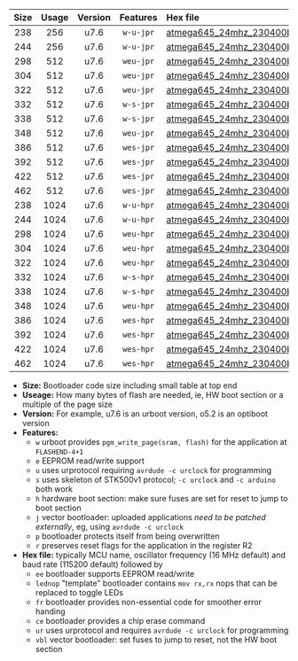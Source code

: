 |Size|Usage|Version|Features|Hex file|
|:-:|:-:|:-:|:-:|:--|
|238|256|u7.6|`w-u-jpr`|[atmega645_24mhz_230400bps_ur_vbl.hex](https://raw.githubusercontent.com/stefanrueger/urboot/main/atmega645_24mhz_230400bps_ur_vbl.hex)|
|244|256|u7.6|`w-u-jpr`|[atmega645_24mhz_230400bps_lednop_ur_vbl.hex](https://raw.githubusercontent.com/stefanrueger/urboot/main/atmega645_24mhz_230400bps_lednop_ur_vbl.hex)|
|298|512|u7.6|`weu-jpr`|[atmega645_24mhz_230400bps_ee_ur_vbl.hex](https://raw.githubusercontent.com/stefanrueger/urboot/main/atmega645_24mhz_230400bps_ee_ur_vbl.hex)|
|304|512|u7.6|`weu-jpr`|[atmega645_24mhz_230400bps_ee_lednop_ur_vbl.hex](https://raw.githubusercontent.com/stefanrueger/urboot/main/atmega645_24mhz_230400bps_ee_lednop_ur_vbl.hex)|
|322|512|u7.6|`weu-jpr`|[atmega645_24mhz_230400bps_ee_lednop_fr_ur_vbl.hex](https://raw.githubusercontent.com/stefanrueger/urboot/main/atmega645_24mhz_230400bps_ee_lednop_fr_ur_vbl.hex)|
|332|512|u7.6|`w-s-jpr`|[atmega645_24mhz_230400bps_vbl.hex](https://raw.githubusercontent.com/stefanrueger/urboot/main/atmega645_24mhz_230400bps_vbl.hex)|
|338|512|u7.6|`w-s-jpr`|[atmega645_24mhz_230400bps_lednop_vbl.hex](https://raw.githubusercontent.com/stefanrueger/urboot/main/atmega645_24mhz_230400bps_lednop_vbl.hex)|
|348|512|u7.6|`weu-jpr`|[atmega645_24mhz_230400bps_ee_lednop_fr_ce_ur_vbl.hex](https://raw.githubusercontent.com/stefanrueger/urboot/main/atmega645_24mhz_230400bps_ee_lednop_fr_ce_ur_vbl.hex)|
|386|512|u7.6|`wes-jpr`|[atmega645_24mhz_230400bps_ee_vbl.hex](https://raw.githubusercontent.com/stefanrueger/urboot/main/atmega645_24mhz_230400bps_ee_vbl.hex)|
|392|512|u7.6|`wes-jpr`|[atmega645_24mhz_230400bps_ee_lednop_vbl.hex](https://raw.githubusercontent.com/stefanrueger/urboot/main/atmega645_24mhz_230400bps_ee_lednop_vbl.hex)|
|422|512|u7.6|`wes-jpr`|[atmega645_24mhz_230400bps_ee_lednop_fr_vbl.hex](https://raw.githubusercontent.com/stefanrueger/urboot/main/atmega645_24mhz_230400bps_ee_lednop_fr_vbl.hex)|
|462|512|u7.6|`wes-jpr`|[atmega645_24mhz_230400bps_ee_lednop_fr_ce_vbl.hex](https://raw.githubusercontent.com/stefanrueger/urboot/main/atmega645_24mhz_230400bps_ee_lednop_fr_ce_vbl.hex)|
|238|1024|u7.6|`w-u-hpr`|[atmega645_24mhz_230400bps_ur.hex](https://raw.githubusercontent.com/stefanrueger/urboot/main/atmega645_24mhz_230400bps_ur.hex)|
|244|1024|u7.6|`w-u-hpr`|[atmega645_24mhz_230400bps_lednop_ur.hex](https://raw.githubusercontent.com/stefanrueger/urboot/main/atmega645_24mhz_230400bps_lednop_ur.hex)|
|298|1024|u7.6|`weu-hpr`|[atmega645_24mhz_230400bps_ee_ur.hex](https://raw.githubusercontent.com/stefanrueger/urboot/main/atmega645_24mhz_230400bps_ee_ur.hex)|
|304|1024|u7.6|`weu-hpr`|[atmega645_24mhz_230400bps_ee_lednop_ur.hex](https://raw.githubusercontent.com/stefanrueger/urboot/main/atmega645_24mhz_230400bps_ee_lednop_ur.hex)|
|322|1024|u7.6|`weu-hpr`|[atmega645_24mhz_230400bps_ee_lednop_fr_ur.hex](https://raw.githubusercontent.com/stefanrueger/urboot/main/atmega645_24mhz_230400bps_ee_lednop_fr_ur.hex)|
|332|1024|u7.6|`w-s-hpr`|[atmega645_24mhz_230400bps.hex](https://raw.githubusercontent.com/stefanrueger/urboot/main/atmega645_24mhz_230400bps.hex)|
|338|1024|u7.6|`w-s-hpr`|[atmega645_24mhz_230400bps_lednop.hex](https://raw.githubusercontent.com/stefanrueger/urboot/main/atmega645_24mhz_230400bps_lednop.hex)|
|348|1024|u7.6|`weu-hpr`|[atmega645_24mhz_230400bps_ee_lednop_fr_ce_ur.hex](https://raw.githubusercontent.com/stefanrueger/urboot/main/atmega645_24mhz_230400bps_ee_lednop_fr_ce_ur.hex)|
|386|1024|u7.6|`wes-hpr`|[atmega645_24mhz_230400bps_ee.hex](https://raw.githubusercontent.com/stefanrueger/urboot/main/atmega645_24mhz_230400bps_ee.hex)|
|392|1024|u7.6|`wes-hpr`|[atmega645_24mhz_230400bps_ee_lednop.hex](https://raw.githubusercontent.com/stefanrueger/urboot/main/atmega645_24mhz_230400bps_ee_lednop.hex)|
|422|1024|u7.6|`wes-hpr`|[atmega645_24mhz_230400bps_ee_lednop_fr.hex](https://raw.githubusercontent.com/stefanrueger/urboot/main/atmega645_24mhz_230400bps_ee_lednop_fr.hex)|
|462|1024|u7.6|`wes-hpr`|[atmega645_24mhz_230400bps_ee_lednop_fr_ce.hex](https://raw.githubusercontent.com/stefanrueger/urboot/main/atmega645_24mhz_230400bps_ee_lednop_fr_ce.hex)|

- **Size:** Bootloader code size including small table at top end
- **Useage:** How many bytes of flash are needed, ie, HW boot section or a multiple of the page size
- **Version:** For example, u7.6 is an urboot version, o5.2 is an optiboot version
- **Features:**
  + `w` urboot provides `pgm_write_page(sram, flash)` for the application at `FLASHEND-4+1`
  + `e` EEPROM read/write support
  + `u` uses urprotocol requiring `avrdude -c urclock` for programming
  + `s` uses skeleton of STK500v1 protocol; `-c urclock` and `-c arduino` both work
  + `h` hardware boot section: make sure fuses are set for reset to jump to boot section
  + `j` vector bootloader: uploaded applications *need to be patched externally*, eg, using `avrdude -c urclock`
  + `p` bootloader protects itself from being overwritten
  + `r` preserves reset flags for the application in the register R2
- **Hex file:** typically MCU name, oscillator frequency (16 MHz default) and baud rate (115200 default) followed by
  + `ee` bootloader supports EEPROM read/write
  + `lednop` "template" bootloader contains `mov rx,rx` nops that can be replaced to toggle LEDs
  + `fr` bootloader provides non-essential code for smoother error handing
  + `ce` bootloader provides a chip erase command
  + `ur` uses urprotocol and requires `avrdude -c urclock` for programming
  + `vbl` vector bootloader: set fuses to jump to reset, not the HW boot section
